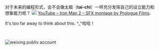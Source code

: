 
对于未来的编程形式，会不会像太极（**tai-chi**）一样充分发挥自己的设立能力和想象能力呢？
![](https://d1ohg4ss876yi2.cloudfront.net/blog/programming-productivity-depends-on-your-tools-and-language-choice/future-of-programming.jpg)
[YouTube – Iron Man 2 – SFX montage by Prologue Films](https://www.youtube.com/watch?v=VB3w5NhCicU). <br>

It's too far away to think about this. ^_^哈哈！

<br>

![weixing publiv account](http://img.blog.csdn.net/20160424104206329)